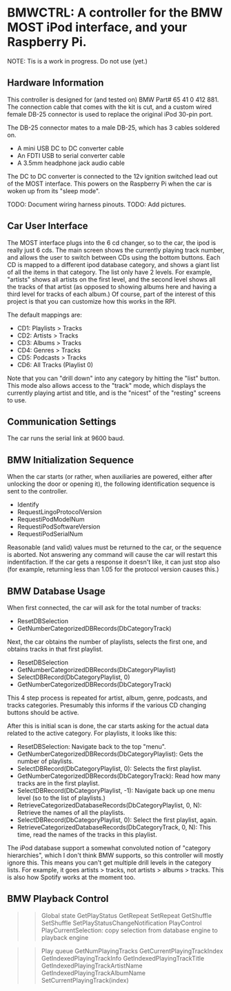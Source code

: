 # BMWCTRL: A controller for the BMW MOST iPod interface, and your Raspberry Pi.

NOTE: Tis is a work in progress.  Do not use (yet.)

## Hardware Information

This controller is designed for (and tested on) BMW Part# 65 41 0 412 881.
The connection cable that comes with the kit is cut, and a custom wired 
female DB-25 connector is used to replace the original iPod 30-pin port.

The DB-25 connector mates to a male DB-25, which has 3 cables soldered on.

- A mini USB DC to DC converter cable
- An FDTI USB to serial converter cable
- A 3.5mm headphone jack audio cable 

The DC to DC converter is connected to the 12v ignition switched lead out
of the MOST interface.  This powers on the Raspberry Pi when the car is 
woken up from its "sleep mode".

TODO: Document wiring harness pinouts.
TODO: Add pictures.

## Car User Interface

The MOST interface plugs into the 6 cd changer, so to the car, the ipod is
really just 6 cds.  The main screen shows the currently playing track number,
and allows the user to switch between CDs using the bottom buttons.  Each CD
is mapped to a different ipod database category, and shows a giant list of
all the items in that category.  The list only have 2 levels.  For example,
"artists" shows all artists on the first level, and the second level shows
all the tracks of that artist (as opposed to showing albums here and having
a third level for tracks of each album.) Of course, part of the interest of
this project is that you can customize how this works in the RPI.

The default mappings are:

- CD1: Playlists > Tracks
- CD2: Artists > Tracks
- CD3: Albums > Tracks
- CD4: Genres > Tracks
- CD5: Podcasts > Tracks
- CD6: All Tracks (Playlist 0)

Note that you can "drill down" into any category by hitting the "list" button.
This mode also allows access to the "track" mode, which displays the currently
playing artist and title, and is the "nicest" of the "resting" screens to use.

## Communication Settings

The car runs the serial link at 9600 baud.

## BMW Initialization Sequence

When the car starts (or rather, when auxiliaries are powered, either after 
unlocking the door or opening it), the following identification sequence
is sent to the controller.

- Identify
- RequestLingoProtocolVersion
- RequestiPodModelNum
- RequestiPodSoftwareVersion
- RequestiPodSerialNum

Reasonable (and valid) values must be returned to the car, or the sequence
is aborted. Not answering any command will cause the car will restart this
indentifaction. If the car gets a response it doesn't like, it can just 
stop also (for example, returning less than 1.05 for the protocol version
causes this.)

## BMW Database Usage

When first connected, the car will ask for the total number of tracks:

- ResetDBSelection
- GetNumberCategorizedDBRecords(DbCategoryTrack)

Next, the car obtains the number of playlists, selects the first one,
and obtains tracks in that first playlist.

- ResetDBSelection
- GetNumberCategorizedDBRecords(DbCategoryPlaylist)
- SelectDBRecord(DbCategoryPlaylist, 0)
- GetNumberCategorizedDBRecords(DbCategoryTrack)

This 4 step process is repeated for artist, album, genre, 
podcasts, and tracks categories.  Presumably this informs
if the various CD changing buttons should be active.

After this is initial scan is done, the car starts asking for the 
actual data related to the active category. For playlists, it looks
like this:

- ResetDBSelection: Navigate back to the top "menu".
- GetNumberCategorizedDBRecords(DbCategoryPlaylist): Gets the number of playlists.
- SelectDBRecord(DbCategoryPlaylist, 0): Selects the first playlist.
- GetNumberCategorizedDBRecords(DbCategoryTrack): Read how many tracks are in the first playlist.
- SelectDBRecord(DbCategoryPlaylist, -1): Navigate back up one menu level (so to the list of playlists.)
- RetrieveCategorizedDatabaseRecords(DbCategoryPlaylist, 0, N): Retrieve the names of all the playlists.
- SelectDBRecord(DbCategoryPlaylist, 0): Select the first playlist, again.
- RetrieveCategorizedDatabaseRecords(DbCategoryTrack, 0, N): This time, read the names of the tracks in this playlist.

The iPod database support a somewhat convoluted notion of "category hierarchies", which I don't think
BMW supports, so this controller will mostly ignore this.  This means you can't get multiple drill levels
in the category lists. For example, it goes artists > tracks, not artists > albums > tracks.  This is also how
Spotify works at the moment too.

## BMW Playback Control

>> Global state
GetPlayStatus
GetRepeat
SetRepeat
GetShuffle
SetShuffle
SetPlayStatusChangeNotification
PlayControl
PlayCurrentSelection: copy selection from database engine to playback engine

>> Play queue
GetNumPlayingTracks
GetCurrentPlayingTrackIndex
GetIndexedPlayingTrackInfo
GetIndexedPlayingTrackTitle
GetIndexedPlayingTrackArtistName
GetIndexedPlayingTrackAlbumName
SetCurrentPlayingTrack(index)
